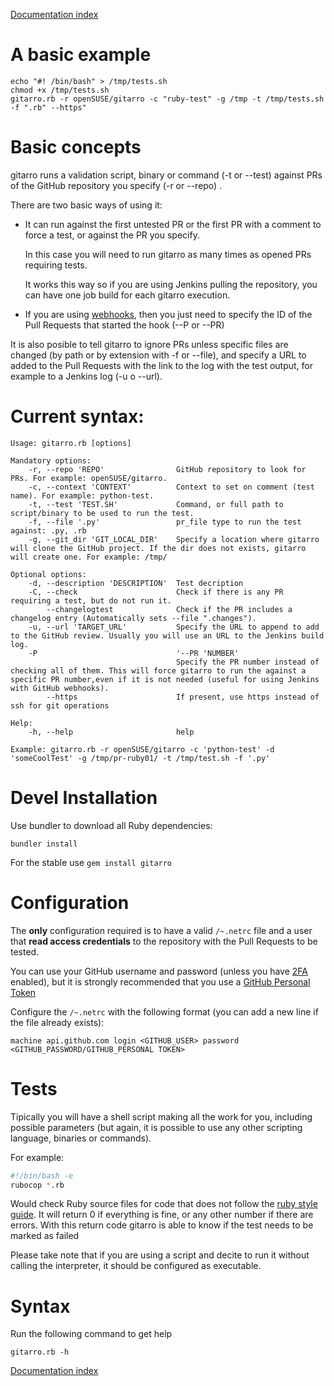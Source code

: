 [Documentation index](../README.md#documentation)


# A basic example

```console
echo "#! /bin/bash" > /tmp/tests.sh
chmod +x /tmp/tests.sh
gitarro.rb -r openSUSE/gitarro -c "ruby-test" -g /tmp -t /tmp/tests.sh -f ".rb" --https"
```


# Basic concepts

gitarro runs a validation script, binary or command (-t or --test) against PRs of the GitHub repository you specify (-r or --repo) .

There are two basic ways of using it:

* It can run against the first untested PR or the first PR with a comment to force a test, or against the PR you specify.
 
  In this case you will need to run gitarro as many times as opened PRs requiring tests.  
  
  It works this way so if you are using Jenkins pulling the repository, you can have one job build for each gitarro execution.

* If you are using [webhooks](https://developer.github.com/webhooks/), then you just need to specify the ID of the Pull Requests that started the hook (--P or --PR)

It is also posible to tell gitarro to ignore PRs unless specific files are changed (by path or by extension with -f or --file), and specify a URL to added to the Pull Requests with the link to the log with the test output, for example to a Jenkins log (-u o --url).

# Current syntax:

```
Usage: gitarro.rb [options]

Mandatory options:
    -r, --repo 'REPO'                GitHub repository to look for PRs. For example: openSUSE/gitarro.
    -c, --context 'CONTEXT'          Context to set on comment (test name). For example: python-test.
    -t, --test 'TEST.SH'             Command, or full path to script/binary to be used to run the test.
    -f, --file '.py'                 pr_file type to run the test against: .py, .rb
    -g, --git_dir 'GIT_LOCAL_DIR'    Specify a location where gitarro will clone the GitHub project. If the dir does not exists, gitarro will create one. For example: /tmp/

Optional options:
    -d, --description 'DESCRIPTION'  Test decription
    -C, --check                      Check if there is any PR requiring a test, but do not run it.
        --changelogtest              Check if the PR includes a changelog entry (Automatically sets --file ".changes").
    -u, --url 'TARGET_URL'           Specify the URL to append to add to the GitHub review. Usually you will use an URL to the Jenkins build log.
    -P                               '--PR 'NUMBER'
                                     Specify the PR number instead of checking all of them. This will force gitarro to run the against a specific PR number,even if it is not needed (useful for using Jenkins with GitHub webhooks).
        --https                      If present, use https instead of ssh for git operations

Help:
    -h, --help                       help

Example: gitarro.rb -r openSUSE/gitarro -c 'python-test' -d 'someCoolTest' -g /tmp/pr-ruby01/ -t /tmp/test.sh -f '.py'
```

# Devel Installation

Use bundler to download all Ruby dependencies:

```console
bundler install
```

For the stable use `gem install gitarro`


# Configuration

The **only** configuration required is to have a valid ```/~.netrc``` file and a user that **read access credentials** to the repository with the Pull Requests to be tested.

You can use your GitHub username and password (unless you have [2FA](https://help.github.com/articles/about-two-factor-authentication/) enabled), but it is strongly recommended that you use a [GitHub Personal Token](https://help.github.com/articles/creating-a-personal-access-token-for-the-command-line/)

Configure the ```/~.netrc``` with the following format (you can add a new line if the file already exists):

```machine api.github.com login <GITHUB_USER> password <GITHUB_PASSWORD/GITHUB_PERSONAL TOKEN>```

# Tests

Tipically you will have a shell script making all the work for you, including possible parameters (but again, it is possible to use any other scripting language, binaries or commands).

For example:

```bash
#!/bin/bash -e
rubocop *.rb
```

Would check Ruby source files for code that does not follow the [ruby style guide](https://github.com/bbatsov/ruby-style-guide). It will return 0 if everything is fine, or any other number if there are errors. With this return code gitarro is able to know if the test needs to be marked as failed 

Please take note that if you are using a script and decite to run it without calling the interpreter, it should be configured as executable.

# Syntax

Run the following command to get help

```console
gitarro.rb -h
```



[Documentation index](../README.md#documentation)
